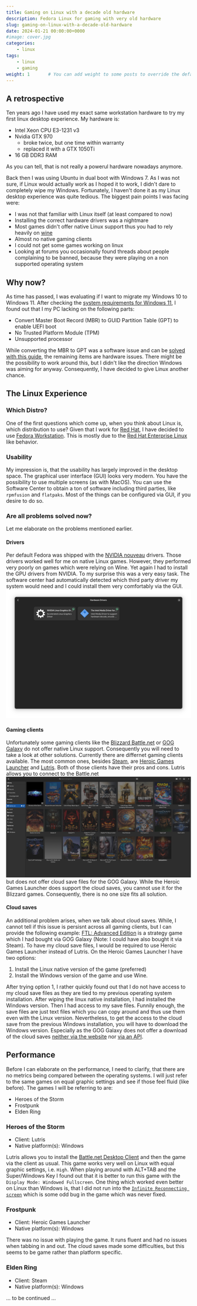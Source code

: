```yaml
---
title: Gaming on Linux with a decade old hardware
description: Fedora Linux for gaming with very old hardware
slug: gaming-on-linux-with-a-decade-old-hardware
date: 2024-01-21 00:00:00+0000
#image: cover.jpg
categories:
    - linux
tags:
    - linux
    - gaming
weight: 1       # You can add weight to some posts to override the default sorting (date descending)
---
```


## A retrospective 

Ten years ago I have used my exact same workstation hardware to try my first linux desktop experience.
My hardware is: 
- Intel Xeon CPU E3-1231 v3
- Nvidia GTX 970
  - broke twice, but one time within warranty
  - replaced it with a GTX 1050Ti
- 16 GB DDR3 RAM

As you can tell, that is not really a powerul hardware nowadays anymore.

Back then I was using Ubuntu in dual boot with Windows 7. As I was not sure, if Linux would actually work as I hoped it to work, I didn't dare to completely wipe my Windows. Fortunately, I haven't done it as my Linux desktop experience was quite tedious. The biggest pain points I was facing were: 
- I was not that familiar with Linux itself (at least compared to now) 
- Installing the correct hardware drivers was a nightmare 
- Most games didn't offer native Linux support thus you had to rely heavily on [wine](https://www.winehq.org/)
- Almost no native gaming clients
- I could not get some games working on linux
- Looking at forums you occasionally found threads about people complaining to be banned, because they were playing on a non supported operating system 

## Why now? 
As time has passed, I was evaluating if I want to migrate my Windows 10 to Windows 11. After checking the [system requirements for Windows 11](https://www.microsoft.com/en-us/windows/windows-11-specifications), I found out that I my PC lacking on the following parts: 
- Convert Master Boot Record (MBR) to GUID Partition Table (GPT) to enable UEFI boot
- No Trusted Platform Module (TPM)
- Unsupported processor

While converting the MBR to GPT was a software issue and can be [solved with this guide](https://www.windowscentral.com/how-convert-mbr-disk-gpt-move-bios-uefi-windows-10), the remaining items are hardware issues. There might be the possibility to work around this, but I didn't like the direction Windows was aiming for anyway. Consequently, I have decided to give Linux another chance. 

## The Linux Experience 

### Which Distro? 

One of the first questions which come up, when you think about Linux is, which distribution to use? Given that I work for [Red Hat](https://www.redhat.com/en), I have decided to use [Fedora Workstation](https://fedoraproject.org/). This is mostly due to the [Red Hat Enterprise Linux](https://www.redhat.com/en/technologies/linux-platforms/enterprise-linux) like behavior.

### Usability

My impression is, that the usability has largely improved in the desktop space. The graphical user interface (GUI) looks very modern. You have the possibility to use multiple screens (as with MacOS). You can use the Software Center to obtain a ton of software including third parties, like `rpmfusion` and `flatpaks`. Most of the things can be configured via GUI, if you desire to do so. 

### Are all problems solved now?
Let me elaborate on the problems mentioned earlier. 

#### Drivers
Per default Fedora was shipped with the [NVIDIA nouveau](https://nouveau.freedesktop.org/) drivers. Those drivers worked well for me on native Linux games. However, they performed very poorly on games which were relying on Wine. Yet again I had to install the GPU drivers from NVIDIA. To my surprise this was a very easy task. The software center had automatically detected which third party driver my system would need and I could install them very comfortably via the GUI.
![](hardware_drivers.png)

#### Gaming clients
Unfortunately some gaming clients like the [Blizzard Battle.net](https://www.blizzard.com/en-us/) or [GOG Galaxy](https://www.gog.com/wishlist/galaxy/release_the_gog_galaxy_client_for_linux) do not offer native Linux support. Consequently you will need to take a look at other solutions.
Currently there are differnet gaming clients available. The most common ones, besides [Steam](https://steamcommunity.com/), are [Heroic Games Launcher](https://heroicgameslauncher.com/) and [Lutris](https://lutris.net/). Both of those clients have their pros and cons. Lutris allows you to connect to the Battle.net
![](lutris_battle_net.png) but does not offer cloud save files for the GOG Galaxy. While the Heroic Games Launcher does support the cloud saves, you cannot use it for the Blizzard games. Consequently, there is no one size fits all solution. 

#### Cloud saves
An additional problem arises, when we talk about cloud saves. While, I cannot tell if this issue is persisnt across all gaming clients, but I can provide the following example: [FTL: Advanced Edition](https://www.gog.com/en/game/faster_than_light) is a strategy game which I had bought via GOG Galaxy (Note: I could have also bought it via Steam). To have my cloud save files, I would be required to use Heroic Games Launcher instead of Lutris. On the Heroic Games Launcher I have two options: 
1. Install the Linux native version of the game (preferred)
2. Install the Windows version of the game and use Wine.

After trying option 1, I rather quickly found out that I do not have access to my cloud save files as they are tied to my previous operating system installation. After wiping the linux native installation, I had installed the Windows version. Then I had access to my save files. Funnily enough, the save files are just text files which you can copy around and thus use them even with the Linux version. Nevertheless, to get the access to the cloud save from the previous Windows installation, you will have to download the Windows version. Especially as the GOG Galaxy does not offer a download of the cloud saves [neither via the website](https://www.gog.com/account/cloud-saves) nor [via an API](https://docs.gog.com/gc-cloud-saves/).


## Performance
Before I can elaborate on the performance, I need to clarify, that there are no metrics being compared between the operating systems. I will just refer to the same games on equal graphic settings and see if those feel fluid (like before). The games I will be referring to are:
- Heroes of the Storm
- Frostpunk
- Elden Ring

### Heroes of the Storm
- Client: Lutris
- Native platform(s): Windows

Lutris allows you to install the [Battle.net Desktop Client](https://download.battle.net/de-de/desktop) and then the game via the client as usual. This game works very well on Linux with equal graphic settings, i.e. `High`. When playing around with ALT+TAB and the Super/Windows Key I found out that it is better to run this game with the `Display Mode: Windowed Fullscreen`. One thing which worked even better on Linux than Windows is, that I did not run into the [`Infinite Reconnecting screen`](https://us.forums.blizzard.com/en/heroes/t/infinite-reconnecting-screen/26423) which is some odd bug in the game which was never fixed.

### Frostpunk
- Client: Heroic Games Launcher
- Native platform(s): Windows

There was no issue with playing the game. It runs fluent and had no issues when tabbing in and out. The cloud saves made some difficulties, but this seems to be game rather than platform specific.

### Elden Ring
- Client: Steam
- Native platform(s): Windows

... to be continued ...